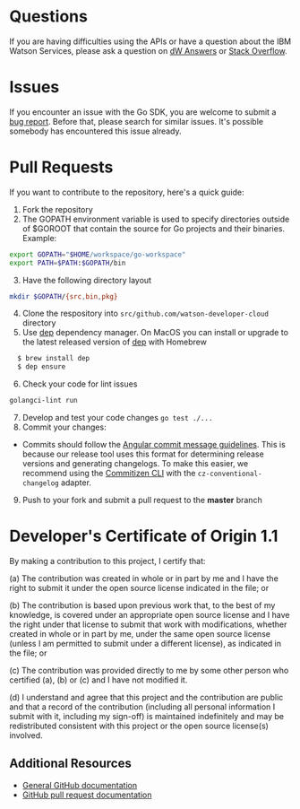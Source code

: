 # Questions

If you are having difficulties using the APIs or have a question about the IBM Watson Services,
please ask a question on [dW Answers][dw] or [Stack Overflow][stackoverflow].

# Issues

If you encounter an issue with the Go SDK, you are welcome to submit a [bug report](https://github.com/watson-developer-cloud/go-sdk/issues).
Before that, please search for similar issues. It's possible somebody has encountered this issue already.

# Pull Requests

If you want to contribute to the repository, here's a quick guide:
  1. Fork the repository
  2. The GOPATH environment variable is used to specify directories outside of $GOROOT that contain the source for Go projects and their binaries. Example:
  ```sh
  export GOPATH="$HOME/workspace/go-workspace"
  export PATH=$PATH:$GOPATH/bin
  ````
  3. Have the following directory layout
  ```sh
  mkdir $GOPATH/{src,bin,pkg}
  ```
  4. Clone the respository into `src/github.com/watson-developer-cloud` directory
  5. Use [dep][dep] dependency manager.
  On MacOS you can install or upgrade to the latest released version of [dep][dep] with Homebrew
  ```sh
    $ brew install dep
    $ dep ensure
  ```
  6. Check your code for lint issues
  ```sh
  golangci-lint run
  ```
  7. Develop and test your code changes `go test ./...`
  8. Commit your changes:
  * Commits should follow the [Angular commit message guidelines](https://github.com/angular/angular/blob/master/CONTRIBUTING.md#-commit-message-guidelines). This is because our release tool uses this format for determining release versions and generating changelogs. To make this easier, we recommend using the [Commitizen CLI](https://github.com/commitizen/cz-cli) with the `cz-conventional-changelog` adapter.
  9. Push to your fork and submit a pull request to the **master** branch

# Developer's Certificate of Origin 1.1

By making a contribution to this project, I certify that:

(a) The contribution was created in whole or in part by me and I
   have the right to submit it under the open source license
   indicated in the file; or

(b) The contribution is based upon previous work that, to the best
   of my knowledge, is covered under an appropriate open source
   license and I have the right under that license to submit that
   work with modifications, whether created in whole or in part
   by me, under the same open source license (unless I am
   permitted to submit under a different license), as indicated
   in the file; or

(c) The contribution was provided directly to me by some other
   person who certified (a), (b) or (c) and I have not modified
   it.

(d) I understand and agree that this project and the contribution
   are public and that a record of the contribution (including all
   personal information I submit with it, including my sign-off) is
   maintained indefinitely and may be redistributed consistent with
   this project or the open source license(s) involved.

## Additional Resources
+ [General GitHub documentation](https://help.github.com/)
+ [GitHub pull request documentation](https://help.github.com/send-pull-requests/)

[dw]: https://developer.ibm.com/answers/questions/ask/?topics=watson
[stackoverflow]: http://stackoverflow.com/questions/ask?tags=ibm-watson
[dep]: https://github.com/golang/dep